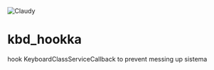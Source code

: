 ![Claudy](https://avatars.githubusercontent.com/u/128311913?v=4)
# kbd_hookka
hook KeyboardClassServiceCallback to prevent messing up sistema

